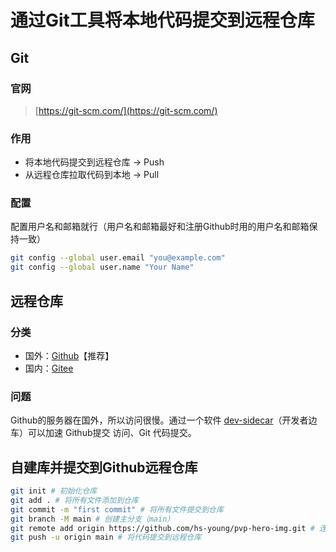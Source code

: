 # 通过Git工具将本地代码提交到远程仓库
## Git
### 官网
> [https://git-scm.com/](https://git-scm.com/)
### 作用
- 将本地代码提交到远程仓库 → Push
- 从远程仓库拉取代码到本地 → Pull
### 配置
配置用户名和邮箱就行（用户名和邮箱最好和注册Github时用的用户名和邮箱保持一致）
```bash
git config --global user.email "you@example.com"
git config --global user.name "Your Name"
```
## 远程仓库
### 分类
- 国外：[Github](https://github.com/)【推荐】
- 国内：[Gitee](https://gitee.com/)
### 问题
Github的服务器在国外，所以访问很慢。通过一个软件 [dev-sidecar](https://gitee.com/docmirror/dev-sidecar)（开发者边车）可以加速 Github提交 访问、Git 代码提交。
## 自建库并提交到Github远程仓库
```bash
git init # 初始化仓库
git add . # 将所有文件添加到仓库
git commit -m "first commit" # 将所有文件提交到仓库
git branch -M main # 创建主分支（main）
git remote add origin https://github.com/hs-young/pvp-hero-img.git # 连接远程仓库
git push -u origin main # 将代码提交到远程仓库
```
